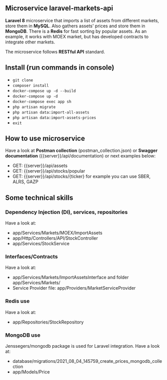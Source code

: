 ## Microservice laravel-markets-api 

**Laravel 8** microservice that imports a list of assets from different markets, store them in **MySQL**. Also gathers assets' prices and store them in **MongoDB**. There is a **Redis** for fast sorting by popular assets.
As an example, it works with MOEX market, but has developed contracts to integrate other markets. 

The microservice follows **RESTful API** standard.

## Install (run commands in console)
- `git clone`
- `composer install`
- `docker-compose up -d --build`
- `docker-compose up -d`
- `docker-compose exec app sh`
- `php artisan migrate`
- `php artisan data:import-all-assets`
- `php artisan data:import-assets-prices`
- `exit`

## How to use microservice
Have a look at **Postman collection** (postman_collection.json) or **Swagger documentation** ({{server}}/api/documentation) or next examples below:
- GET: {{server}}/api/assets
- GET: {{server}}/api/stocks/popular
- GET: {{server}}/api/stocks/{ticker} for example you can use SBER, ALRS, GAZP

## Some technical skills

### Dependency Injection (DI), services, repositories
Have a look at:
* app/Services/Markets/MOEX/ImportAssets
* app/Http/Controllers/API/StockController
* app/Services/StockService

### Interfaces/Contracts

Have a look at:
* app/Services/Markets/ImportAssetsInterface and folder app/Services/Markets/
* Service Provider file: app/Providers/MarketServiceProvider

### Redis use

Have a look at:
* app/Repositories/StockRepository

### MongoDB use

Jenssegers/mongodb package is used for Laravel integration. Have a look at:
* database/migrations/2021_08_04_145759_create_prices_mongodb_collection
* app/Models/Price

    
